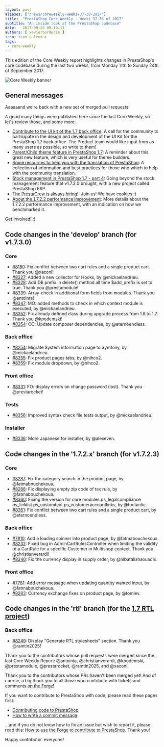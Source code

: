 ```yaml
---
layout: post
aliases: ["/news/coreweekly-weeks-37-38-2017"]
title:  "PrestaShop Core Weekly - Weeks 37-38 of 2017"
subtitle: "An inside look at the PrestaShop codebase"
date:   2017-09-25 09:10:11
authors: [ xavierborderie ]
icon: icon-calendar
tags:
 - core-weekly
---
```


This edition of the Core Weekly report highlights changes in PrestaShop's core codebase during the last two weeks, from Monday 11th to Sunday 24th of September 2017.

![Core Weekly banner](/assets/images/2017/04/core_weekly_banner.jpg)


## General messages

Aaaaaand we're back with a new set of merged pull requests!

A good many things were published here since the last Core Weekly, so let's review those, and some more:

* [Contribute to the UI kit of the 1.7 back office](http://build.prestashop.com/news/PrestaShop-UI-Kit/): A call for the community to participate in the design and development of the UI Kit for the PrestaShop 1.7 back office. The Product team would like input from as many users as possible, so write to them!
* [Parent/Child theme feature in PrestaShop 1.7](http://build.prestashop.com/news/Child-Themes-Feature/): A reminder about this great new feature, which is very useful for theme builders.
* [Some resources to help you with the translation of PrestaShop](http://build.prestashop.com/news/translation-resources/): A collection of information and best practices for those who which to help with the community translation.
* [Stock management in PrestaShop 1.7 - part 4](http://build.prestashop.com/news/stock-management-in-prestashop-1-7-part-4-prestashop-erp/): Going beyond the stock management feature that v1.7.2.0 brought, with a new project called PrestaShop ERP.
* [The PrestaCrew is always hiring!](http://build.prestashop.com/news/prestashop-always-hiring/): Join us! We have cookies :)
* [About the 1.7.2.2 performance improvement](http://build.prestashop.com/news/prestashop-1-7-2-2-performance/): More details about the 1.7.2.2 performance improvement, with an indication on how we benchmarked it.

Get involved! :)


## Code changes in the 'develop' branch (for v1.7.3.0)

### Core

* [#8180](https://github.com/PrestaShop/PrestaShop/pull/8180): Fix conflict between two cart rules and a single product cart. Thank you @xaconi!
* [#8327](https://github.com/PrestaShop/PrestaShop/pull/8327): Added a new collector for Hooks, by @mickaelandrieu.
* [#8328](https://github.com/PrestaShop/PrestaShop/pull/8328): Add DB prefix in delete() method all time $add_prefix is set to true. Thank you @prestamodule!
* [#8339](https://github.com/PrestaShop/PrestaShop/pull/8339): Array-check in additional form fields from modules. Thank you @antointa!
* [#8347](https://github.com/PrestaShop/PrestaShop/pull/8347): MO: added methods to check in which context module is executed, by @mickaelandrieu.
* [#8352](https://github.com/PrestaShop/PrestaShop/pull/8352): Fix already defined class during upgrade process from 1.6 to 1.7. Thank you @kpodemski!
* [#8354](https://github.com/PrestaShop/PrestaShop/pull/8354): CO: Update composer dependencies, by @eternoendless.


### Back office

* [#8254](https://github.com/PrestaShop/PrestaShop/pull/8254): Migrate System information page to Symfony, by @mickaelandrieu.
* [#8355](https://github.com/PrestaShop/PrestaShop/pull/8355): Fix product pages tabs, by @nihco2.
* [#8359](https://github.com/PrestaShop/PrestaShop/pull/8359): Fix module dropdown, by @nihco2.


### Front office

* [#8331](https://github.com/PrestaShop/PrestaShop/pull/8331): FO: display errors on change password (lost). Thank you @prestarocket!


### Tests

* [#8356](https://github.com/PrestaShop/PrestaShop/pull/8356): Improved syntax check file tests output, by @mickaelandrieu.


### Installer

* [#8336](https://github.com/PrestaShop/PrestaShop/pull/8336): More Japanese for installer, by @alexeven.


## Code changes in the '1.7.2.x' branch (for v1.7.2.3)

### Core

* [#8287](https://github.com/PrestaShop/PrestaShop/pull/8287): Fix the category search in the product page, by @fatmabouchekoua.
* [#8288](https://github.com/PrestaShop/PrestaShop/pull/8288): Fix displaying empty zip code of tax rule, by @fatmabouchekoua.
* [#8360](https://github.com/PrestaShop/PrestaShop/pull/8360): Fixing the version for core modules ps\_legalcompliance ps\_linklist ps\_customtext ps\_customeraccountlinks, by @toutantic.
* [#8361](https://github.com/PrestaShop/PrestaShop/pull/8361): Fix conflict between two cart rules and a single product cart, by @eternoendless.


### Back office

* [#7810](https://github.com/PrestaShop/PrestaShop/pull/7810): Add a loading spinner into product page, by @fatmabouchekoua.
* [#8232](https://github.com/PrestaShop/PrestaShop/pull/8232): Fixed bug in AdminCartRulesController when limiting the validity of a CartRule for a specific Customer in Multishop context. Thank you @christianverardi!
* [#8346](https://github.com/PrestaShop/PrestaShop/pull/8346): Fix the currency display in supply order, by @hibatallahaouadni.


### Front office

* [#7781](https://github.com/PrestaShop/PrestaShop/pull/7781): Add error message when updating quantity wanted input, by @fatmabouchekoua.
* [#8283](https://github.com/PrestaShop/PrestaShop/pull/8283): Currency exchange fixes on product page, by @tomlev.


## Code changes in the 'rtl' branch (for the [1.7 RTL project](http://build.prestashop.com/news/PrestaShop-RTL-project-update/))

### Back office

* [#8249](https://github.com/PrestaShop/PrestaShop/pull/8249): Display "Generate RTL stylesheets" section. Thank you @ramtin2025!


Thank you to the contributors whose pull requests were merged since the last Core Weekly Report: @antointa, @christianverardi, @kpodemski, @prestamodule, @prestarocket, @ramtin2025, and @xaconi.

Thank you to the contributors whose PRs haven't been merged yet! And of course, a big thank you to all those who contribute with tickets and comments [on the Forge](http://forge.prestashop.com/)!

If you want to contribute to PrestaShop with code, please read these pages first:

 * [Contributing code to PrestaShop](http://doc.prestashop.com/display/PS16/Contributing+code+to+PrestaShop)
 * [How to write a commit message](http://doc.prestashop.com/display/PS16/How+to+write+a+commit+message)

...and if you do not know how to fix an issue but wish to report it, please read this: [How to use the Forge to contribute to PrestaShop](http://doc.prestashop.com/display/PS16/How+to+use+the+Forge+to+contribute+to+PrestaShop). Thank you!

Happy contributin' everyone!
